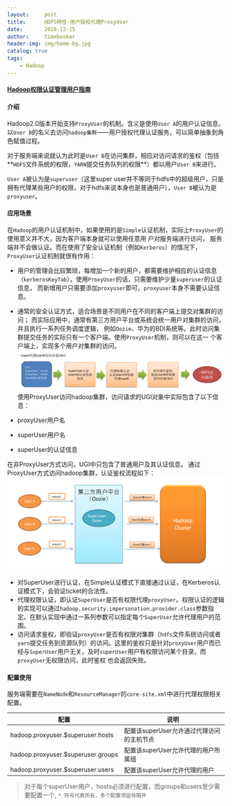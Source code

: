 ```yaml
---
layout:     post
title:      HDFS特性-用户授权代理ProxyUser
date:       2018-12-15
author:     timebusker
header-img: img/home-bg.jpg
catalog: true
tags:
    - Hadoop
---
```


#### [Hadoop权限认证管理用户指南](http://hadoop.apache.org/docs/r1.0.4/cn/hdfs_permissions_guide.html#%E6%A6%82%E8%BF%B0)

#### 介绍
Hadoop2.0版本开始支持`ProxyUser`的机制。含义是使用`User A`的用户认证信息，以`User B`的名义去访问`hadoop集群`——用户授权代理认证服务，可以简单抽象到角色赋值过程。

对于服务端来说就认为此时是`User B`在访问集群，相应对访问请求的鉴权（包括**`HDFS`文件系统的权限，`YARN`提交任务队列的权限**）都以用户`User B`来进行。

`User A`被认为是`superuser`（这里super user并不等同于hdfs中的超级用户，只是拥有代理某些用户的权限，对于hdfs来说本身也是普通用户），`User B`被认为是`proxyuser`。

#### 应用场景
在`Hadoop`的用户认证机制中，如果使用的是`Simple`认证机制，实际上`ProxyUser`的使用意义并不大，因为客户端本身就可以使用任意用 户对服务端进行访问，
服务端并不会做认证。而在使用了安全认证机制（例如`Kerberos`）的情况下，`ProxyUser`认证机制就很有作用：
- 用户的管理会比较繁琐，每增加一个新的用户，都需要维护相应的认证信息（`kerberosKeyTab`），使用`ProxyUser`的话，只需要维护少量`superuser`的认证信息，
而新增用户只需要添加`proxyuser`即可，`proxyuser`本身不需要认证信息。

- 通常的安全认证方式，适合场景是不同用户在不同的客户端上提交对集群的访问；
而实际应用中，通常有第三方用户平台或系统会统一用户对集群的访问，并且执行一系列任务调度逻辑，
例如`Oozie`、华为的BDI系统等。此时访问集群提交任务的实际只有一个客户端。使用`ProxyUser`机制，则可以在这一 个客户端上，实现多个用户对集群的访问。
![image](img/older/hadoop/hdfs/1.png)   
使用ProxyUser访问hadoop集群，访问请求的UGI对象中实际包含了以下信息：
- proxyUser用户名
- superUser用户名
- superUser的认证信息

在非ProxyUser方式访问，UGI中只包含了普通用户及其认证信息。 通过ProxyUser方式访问hadoop集群，认证鉴权流程如下：
![image](img/older/hadoop/hdfs/2.png) 
- 对SuperUser进行认证，在Simple认证模式下直接通过认证，在Kerberos认证模式下，会验证ticket的合法性。
- 代理权限认证，即认证`SuperUser`是否有权限代理`proxyUser`。权限认证的逻辑的实现可以通过`hadoop.security.impersonation.provider.class`参数指定。在默认实现中通过一系列参数可以指定每个`SuperUser`允许代理用户的范围。
- 访问请求鉴权，即验证`proxyUser`是否有权限对集群（`hdfs`文件系统访问或者`yarn`提交任务到资源队列）的访问。这里的鉴权只是针对`proxyUser`用户而已经与`SuperUser`用户无关，及时`superUser`用户有权限访问某个目录，而`proxyUser`无权限访问，此时鉴权 也会返回失败。

#### 配置使用
服务端需要在`NameNode`和`ResourceManager`的`core-site.xml`中进行代理权限相关配置。
<table> 
 <thead> 
  <tr> 
   <th>配置</th> 
   <th>说明</th> 
  </tr> 
 </thead> 
 <tbody> 
  <tr> 
   <td>hadoop.proxyuser.$superuser.hosts</td> 
   <td>配置该superUser允许通过代理访问的主机节点</td> 
  </tr> 
  <tr> 
   <td>hadoop.proxyuser.$superuser.groups</td> 
   <td>配置该superUser允许代理的用户所属组</td> 
  </tr> 
  <tr> 
   <td>hadoop.proxyuser.$superuser.users</td> 
   <td>配置该superUser允许代理的用户</td> 
  </tr> 
 </tbody> 
</table>

> 对于每个superUser用户，hosts必须进行配置，而groups和users至少需要配置一个, `* 符号代表所有，多个配置项逗号隔开`


